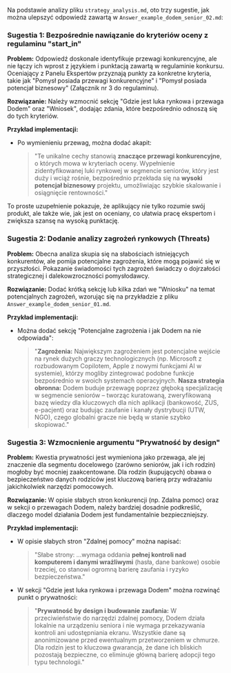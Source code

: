 Na podstawie analizy pliku `strategy_analysis.md`, oto trzy sugestie, jak można ulepszyć odpowiedź zawartą w `Answer_example_dodem_senior_02.md`:

### Sugestia 1: Bezpośrednie nawiązanie do kryteriów oceny z regulaminu "start_in"

**Problem:** Odpowiedź doskonale identyfikuje przewagi konkurencyjne, ale nie łączy ich wprost z językiem i punktacją zawartą w regulaminie konkursu. Oceniający z Panelu Ekspertów przyznają punkty za konkretne kryteria, takie jak "Pomysł posiada przewagi konkurencyjne" i "Pomysł posiada potencjał biznesowy" (Załącznik nr 3 do regulaminu).

**Rozwiązanie:** Należy wzmocnić sekcję "Gdzie jest luka rynkowa i przewaga Dodem" oraz "Wniosek", dodając zdania, które bezpośrednio odnoszą się do tych kryteriów.

**Przykład implementacji:**
*   Po wymienieniu przewag, można dodać akapit:
    > "Te unikalne cechy stanowią **znaczące przewagi konkurencyjne**, o których mowa w kryteriach oceny. Wypełnienie zidentyfikowanej luki rynkowej w segmencie seniorów, który jest duży i wciąż rośnie, bezpośrednio przekłada się na **wysoki potencjał biznesowy** projektu, umożliwiając szybkie skalowanie i osiągnięcie rentowności."

To proste uzupełnienie pokazuje, że aplikujący nie tylko rozumie swój produkt, ale także wie, jak jest on oceniany, co ułatwia pracę ekspertom i zwiększa szansę na wysoką punktację.

### Sugestia 2: Dodanie analizy zagrożeń rynkowych (Threats)

**Problem:** Obecna analiza skupia się na słabościach istniejących konkurentów, ale pomija potencjalne zagrożenia, które mogą pojawić się w przyszłości. Pokazanie świadomości tych zagrożeń świadczy o dojrzałości strategicznej i dalekowzroczności pomysłodawcy.

**Rozwiązanie:** Dodać krótką sekcję lub kilka zdań we "Wniosku" na temat potencjalnych zagrożeń, wzorując się na przykładzie z pliku `Answer_example_dodem_senior_01.md`.

**Przykład implementacji:**
*   Można dodać sekcję "Potencjalne zagrożenia i jak Dodem na nie odpowiada":
    > "**Zagrożenia:** Największym zagrożeniem jest potencjalne wejście na rynek dużych graczy technologicznych (np. Microsoft z rozbudowanym Copilotem, Apple z nowymi funkcjami AI w systemie), którzy mogliby zintegrować podobne funkcje bezpośrednio w swoich systemach operacyjnych.
    > **Nasza strategia obronna:** Dodem buduje przewagę poprzez głęboką specjalizację w segmencie seniorów – tworząc kuratowaną, zweryfikowaną bazę wiedzy dla kluczowych dla nich aplikacji (bankowość, ZUS, e-pacjent) oraz budując zaufanie i kanały dystrybucji (UTW, NGO), czego globalni gracze nie będą w stanie szybko skopiować."

### Sugestia 3: Wzmocnienie argumentu "Prywatność by design"

**Problem:** Kwestia prywatności jest wymieniona jako przewaga, ale jej znaczenie dla segmentu docelowego (zarówno seniorów, jak i ich rodzin) mogłoby być mocniej zaakcentowane. Dla rodzin (kupujących) obawa o bezpieczeństwo danych rodziców jest kluczową barierą przy wdrażaniu jakichkolwiek narzędzi pomocowych.

**Rozwiązanie:** W opisie słabych stron konkurencji (np. Zdalna pomoc) oraz w sekcji o przewagach Dodem, należy bardziej dosadnie podkreślić, dlaczego model działania Dodem jest fundamentalnie bezpieczniejszy.

**Przykład implementacji:**
*   W opisie słabych stron "Zdalnej pomocy" można napisać:
    > "Słabe strony: ...wymaga oddania **pełnej kontroli nad komputerem i danymi wrażliwymi** (hasła, dane bankowe) osobie trzeciej, co stanowi ogromną barierę zaufania i ryzyko bezpieczeństwa."
*   W sekcji "Gdzie jest luka rynkowa i przewaga Dodem" można rozwinąć punkt o prywatności:
    > "**Prywatność by design i budowanie zaufania:** W przeciwieństwie do narzędzi zdalnej pomocy, Dodem działa lokalnie na urządzeniu seniora i nie wymaga przekazywania kontroli ani udostępniania ekranu. Wszystkie dane są anonimizowane przed ewentualnym przetworzeniem w chmurze. Dla rodzin jest to kluczowa gwarancja, że dane ich bliskich pozostają bezpieczne, co eliminuje główną barierę adopcji tego typu technologii."
